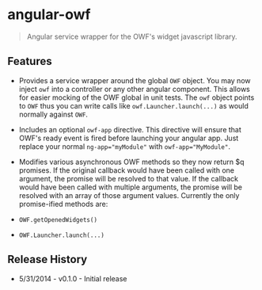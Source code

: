 # angular-owf

> Angular service wrapper for the OWF's widget javascript library.

## Features

 * Provides a service wrapper around the global `OWF` object.  You may now inject `owf` into a controller or any other angular component.  This allows for easier mocking of the OWF global in unit tests.  The `owf` object points to `OWF` thus you can write calls like `owf.Launcher.launch(...)` as would normally against `OWF`.

 * Includes an optional `owf-app` directive.  This directive will ensure that OWF's ready event is fired before launching your angular app.  Just replace your normal `ng-app="myModule"` with `owf-app="MyModule"`.

 * Modifies various asynchronous OWF methods so they now return $q promises. If the original callback would have been called with one argument, the promise will be resolved to that value.  If the callback would have been called with multiple arguments, the promise will be resolved with an array of those argument values. Currently the only promise-ified methods are:
  * `OWF.getOpenedWidgets()`
  * `OWF.Launcher.launch(...)`  

## Release History
 * 5/31/2014 - v0.1.0 - Initial release
